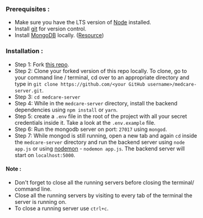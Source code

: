 ### Prerequisites :

- Make sure you have the LTS version of [Node](https://nodejs.org/) installed.
- Install [git](https://git-scm.com/downloads) for version control.
- Install [MongoDB](https://www.mongodb.com/try/download/community) locally. ([Resource](https://www.mongodb.com/docs/manual/administration/install-community/))

### Installation :

- Step 1: Fork [this repo](https://github.com/SandeepKrSuman/medcare-server).
- Step 2: Clone your forked version of this repo locally. To clone, go to your command line / terminal, cd over to an appropriate directory and type in `git clone https://github.com/<your GitHub username>/medcare-server.git`.
- Step 3: `cd medcare-server`
- Step 4: While in the `medcare-server` directory, install the backend dependencies using `npm install` or `yarn`.
- Step 5: create a `.env` file in the root of the project with all your secret credentials inside it. Take a look at the `.env.example` file.
- Step 6: Run the mongodb server on port: `27017` using `mongod`.
- Step 7: While mongod is still running, open a new tab and again `cd` inside the `medcare-server` directory and run the backend server using `node app.js` or using [nodemon](https://www.npmjs.com/package/nodemon) - `nodemon app.js`. The backend server will start on `localhost:5000`.

#### Note :

- Don't forget to close all the running servers before closing the terminal/ command line.
- Close all the running servers by visiting to every tab of the terminal the server is running on.
- To close a running server use `ctrl+c`.
